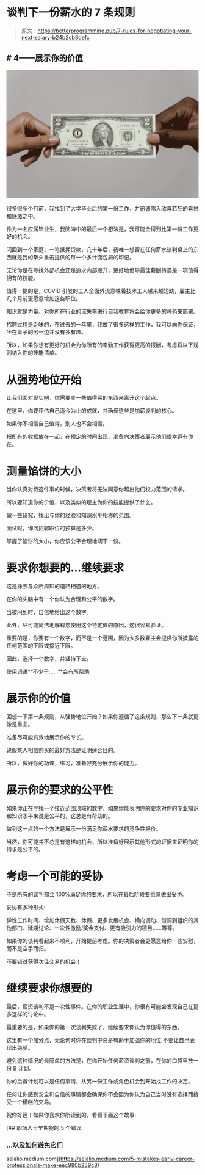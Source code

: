 # 谈判下一份薪水的 7 条规则

> 原文：<https://betterprogramming.pub/7-rules-for-negotiating-your-next-salary-b24b2cb8defc>

## # 4——展示你的价值

![](img/84e93bd910701078aab00064bb391401.png)

很多很多个月前，我找到了大学毕业后的第一份工作，并迅速陷入欣喜若狂的喜悦和感激之中。

作为一名应届毕业生，我脑海中的最后一个想法是，我可能会得到比第一份工作更好的机会。

闪回到一个家庭，一笔抵押贷款，几十年后，我唯一想留在任何薪水谈判桌上的东西就是我的拳头重击提供的每一个多汁面包屑的印记。

无论你是在寻找外部机会还是追求内部提升，更好地倡导最佳薪酬待遇是一项值得拥有的技能。

值得一提的是，COVID 引发的工人全面外流意味着技术工人越来越短缺，雇主比几个月前更愿意增加这些职位。

知识就是力量。对你所在行业的流失率进行自我教育将会给你更多的弹药来部署。

招聘过程是乏味的，在过去的一年里，我做了很多这样的工作，我可以向你保证，坐在桌子的另一边并没有多有趣。

所以，如果你想有更好的机会为你所有的辛勤工作获得更高的报酬，考虑将以下规则纳入你的技能清单。

# 从强势地位开始

让我们面对现实吧，你需要卖一些值得买的东西来离开这个起点。

在这里，你要评估自己迄今为止的成就，并确保这些是加薪谈判的核心。

如果你不相信自己值得，别人也不会相信。

把所有的收据放在一起，在预定的时间出现，准备向决策者展示他们很幸运有你在。

# 测量馅饼的大小

当你认真对待这件事的时候，决策者将无法同意你超出他们权力范围的请求。

所以要知道你的价值，以及类似的雇主为你的技能提供了什么。

做一些研究，找出与你的经验和知识水平相称的范围。

面试时，询问招聘职位的预算是多少。

掌握了馅饼的大小，你应该公平合理地切下一份。

# 要求你想要的…继续要求

这是橡胶与众所周知的道路相遇的地方。

在你的头脑中有一个你认为合理和公平的数字。

当被问到时，自信地给出这个数字。

此外，尽可能简洁地解释您使用这个特定值的原因，这很容易验证。

重要的是，你要有一个数字，而不是一个范围，因为大多数雇主会提供你所披露的任何范围的下限或接近下限。

因此，选择一个数字，并坚持下去。

使用词语*“不少于……”*会有所帮助

# 展示你的价值

回想一下第一条规则，从强势地位开始？如果你遵循了这条规则，那么下一条就更像是重复。

准备尽可能有效地展示你的专长。

说服某人相信购买的最好方法是证明适合目的。

所以，做好你的功课，练习，准备好充分展示你的能力。

# 展示你的要求的公平性

如果你正在寻找一个接近范围顶端的数字，如果你能表明你的要求对你的专业知识和知识水平来说是公平的，这总是有帮助的。

做到这一点的一个方法是展示一份满足你薪水要求的竞争性报价。

当然，你可能并不总是有这样的机会，所以准备好展示其他形式的证据来证明你的请求是公平的。

# 考虑一个可能的妥协

不是所有的谈判都会 100%满足你的要求，所以在最后阶段要愿意做出妥协。

妥协有多种形式:

弹性工作时间、增加休假天数、休假、更多发展机会、横向调动、借调到组织的其他部门、延期讨论、一次性激励/奖金支付、更有吸引力的项目……等等。

如果你的谈判看起来不顺利，开始提前考虑。你的决策者会更愿意给你一些安慰，而不是空手而归。

不要错过获得次佳交易的机会！

# 继续要求你想要的

最后，薪资谈判不是一次性事件。在你的职业生涯中，你很有可能会发现自己在更多这样的讨论中。

最重要的是，如果你的第一次谈判失败了，继续要求你认为你值得的东西。

这里有一个加分点，无论何时你在谈判中总是有助于加强你的地位:不要让自己表现出绝望。

避免这种情况的最简单的方法是，在你开始任何薪资谈判之前，在你的口袋里放一份 B 计划。

你的后备计划可以是任何事情，从另一份工作或角色机会到开始找工作的决定。

任何让你感到安全和自信的事情都会确保你不会因为你认为自己当时没有选择而接受一个糟糕的交易。

祝你好运！如果你喜欢你所读到的，看看下面这个故事:

[](https://selalio.medium.com/5-mistakes-early-career-professionals-make-eec980b239c8) [## 职场人士早期犯的 5 个错误

### …以及如何避免它们

selalio.medium.com](https://selalio.medium.com/5-mistakes-early-career-professionals-make-eec980b239c8)